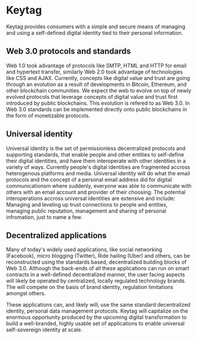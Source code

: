 # Keytag

Keytag provides consumers with a simple and secure means of managing and using a self-defined digital identity tied to their personal information.

## Web 3.0 protocols and standards

Web 1.0 took advantage of protocols like SMTP, HTML and HTTP for email and hypertext transfer, similarly Web 2.0 took advantage of technologies like CSS and AJAX. Currently, concepts like digital value and trust are going through an evolution as a result of developments in Bitcoin, Ethereum, and other blockchain communities. We expect the web to evolve on top of newly evolved protocols that leverage concepts of digital value and trust first introduced by public blockchains. This evolution is refered to as Web 3.0. In Web 3.0 standards can be implemented directly onto public blockchains in the form of monetizable protocols.

## Universal identity

Universal identity is the set of permissionless decentralized protocols and supporting standards, that enable people and other entities to self-define their digital identities, and have them interoperate with other identities in a variety of ways. Currently people's digital identities are fragmented accross heterogenous platforms and media. Universal identity will do what the email protocols and the concept of a personal email address did for digital communicationsm where suddenly, everyone was able to communicate with others with an email account and provider of their choosing. The potential interoperations accross universal identities are extensive and include: Managing and leveling up trust connections to people and entities, managing public reputation, management and sharing of personal infromation, just to name a few.

## Decentralized applications

Many of today's widely used applications, like social networking (Facebook), micro blogging (Twitter), Ride hailing (Uber) and others, can be reconstructed using the standards based, decentralized building blocks of Web 3.0. Although the back-ends of all these applications can run on smart contracts in a well-defined decentralized manner, the user facing aspects will likely be operated by centralized, locally regulated technology brands. The will compete on the basis of brand identity, regulation limitations amongst others.

These applications can, and likely will, use the same standard decentralized identity, personal data management protocols. Keytag will capitalize on the enormous opportunity produced by the upcoming digital transformation to build a well-branded, highly usable set of applications to enable universal self-sovereign identity at scale.  
